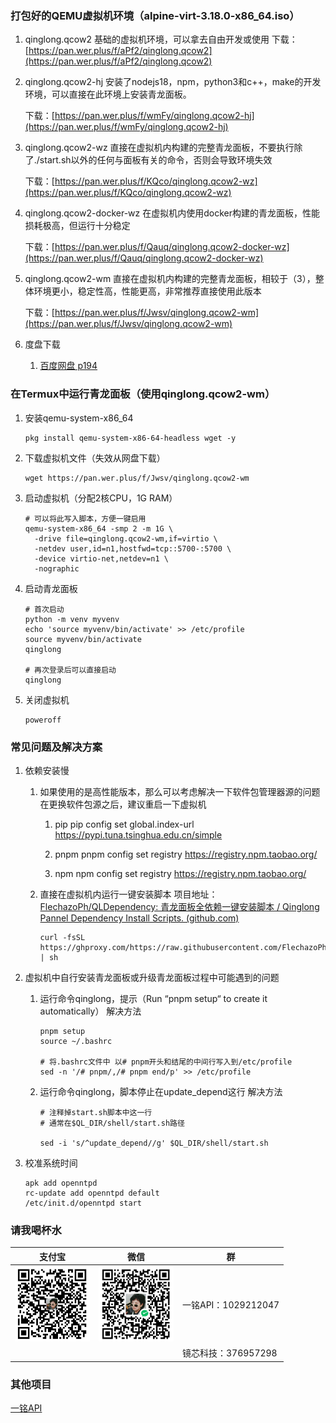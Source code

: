 ### 打包好的QEMU虚拟机环境（alpine-virt-3.18.0-x86_64.iso）

1. qinglong.qcow2
   基础的虚拟机环境，可以拿去自由开发或使用
   下载：[https://pan.wer.plus/f/aPf2/qinglong.qcow2](https://pan.wer.plus/f/aPf2/qinglong.qcow2)

2. qinglong.qcow2-hj
   安装了nodejs18，npm，python3和c++，make的开发环境，可以直接在此环境上安装青龙面板。
   
   下载：[https://pan.wer.plus/f/wmFy/qinglong.qcow2-hj](https://pan.wer.plus/f/wmFy/qinglong.qcow2-hj)

3. qinglong.qcow2-wz
   直接在虚拟机内构建的完整青龙面板，不要执行除了./start.sh以外的任何与面板有关的命令，否则会导致环境失效
   
   下载：[https://pan.wer.plus/f/KQco/qinglong.qcow2-wz](https://pan.wer.plus/f/KQco/qinglong.qcow2-wz)

4. qinglong.qcow2-docker-wz
   在虚拟机内使用docker构建的青龙面板，性能损耗极高，但运行十分稳定
   
   下载：[https://pan.wer.plus/f/Qauq/qinglong.qcow2-docker-wz](https://pan.wer.plus/f/Qauq/qinglong.qcow2-docker-wz)

5. qinglong.qcow2-wm
   直接在虚拟机内构建的完整青龙面板，相较于（3），整体环境更小，稳定性高，性能更高，非常推荐直接使用此版本
   
   下载：[https://pan.wer.plus/f/Jwsv/qinglong.qcow2-wm](https://pan.wer.plus/f/Jwsv/qinglong.qcow2-wm)

6. 度盘下载
   
   1. [百度网盘 p194](https://pan.baidu.com/s/1fzpT08VzZQG5Lx7rPzzYDQ?pwd=p194)

### 在Termux中运行青龙面板（使用qinglong.qcow2-wm）

1. 安装qemu-system-x86_64
   
   ```shell
   pkg install qemu-system-x86-64-headless wget -y
   ```

2. 下载虚拟机文件（失效从网盘下载）
   
   ```shell
   wget https://pan.wer.plus/f/Jwsv/qinglong.qcow2-wm
   ```

3. 启动虚拟机（分配2核CPU，1G RAM）
   
   ```shell
   # 可以将此写入脚本，方便一键启用
   qemu-system-x86_64 -smp 2 -m 1G \
     -drive file=qinglong.qcow2-wm,if=virtio \
     -netdev user,id=n1,hostfwd=tcp::5700-:5700 \
     -device virtio-net,netdev=n1 \
     -nographic
   ```

4. 启动青龙面板
   
   ```shell
   # 首次启动
   python -m venv myvenv
   echo 'source myvenv/bin/activate' >> /etc/profile
   source myvenv/bin/activate
   qinglong
   
   # 再次登录后可以直接启动
   qinglong
   ```

5. 关闭虚拟机
   
   ```shell
   poweroff
   ```
   
   

### 常见问题及解决方案

1. 依赖安装慢
   
   1. 如果使用的是高性能版本，那么可以考虑解决一下软件包管理器源的问题
      在更换软件包源之后，建议重启一下虚拟机
      
      1. pip
         pip config set global.index-url https://pypi.tuna.tsinghua.edu.cn/simple
      
      2. pnpm
         pnpm config set registry https://registry.npm.taobao.org/
      
      3. npm
         npm config set registry https://registry.npm.taobao.org/
   
   2. 直接在虚拟机内运行一键安装脚本
      项目地址：[FlechazoPh/QLDependency: 青龙面板全依赖一键安装脚本 / Qinglong Pannel Dependency Install Scripts. (github.com)](https://github.com/FlechazoPh/QLDependency)
      
      ```shell
      curl -fsSL https://ghproxy.com/https://raw.githubusercontent.com/FlechazoPh/QLDependency/main/Shell/QLOneKeyDependency.sh | sh
      ```

2. 虚拟机中自行安装青龙面板或升级青龙面板过程中可能遇到的问题
   
   1. 运行命令qinglong，提示（Run “pnpm setup“ to create it automatically）
      解决方法
      
      ```shell
      pnpm setup
      source ~/.bashrc
      
      # 将.bashrc文件中 以# pnpm开头和结尾的中间行写入到/etc/profile
      sed -n '/# pnpm/,/# pnpm end/p' >> /etc/profile
      ```
   
   2. 运行命令qinglong，脚本停止在update_depend这行
      解决方法
      
      ```shell
      # 注释掉start.sh脚本中这一行
      # 通常在$QL_DIR/shell/start.sh路径
      
      sed -i 's/^update_depend//g' $QL_DIR/shell/start.sh
      ```
3. 校准系统时间
     ``` shell
     apk add openntpd
     rc-update add openntpd default
     /etc/init.d/openntpd start
     ```
      
      

### 请我喝杯水

| 支付宝                                                                                     | 微信                                                                                    | 群                |
| --------------------------------------------------------------------------------------- | ------------------------------------------------------------------------------------- | ---------------- |
| <img src="https://github.com/HG-ha/qinglong/blob/main/zfb.jpg?raw=true" title="" alt="zfb" width="120px" height="120px"> | <img title="" src="https://github.com/HG-ha/qinglong/blob/main/wx.png?raw=true" alt="wx" width="120px" height="120px"> | 一铭API：1029212047 |
|                                                                                       |                                                                                       | 镜芯科技：376957298   |



### 其他项目

[一铭API](https://api.wer.plus)
